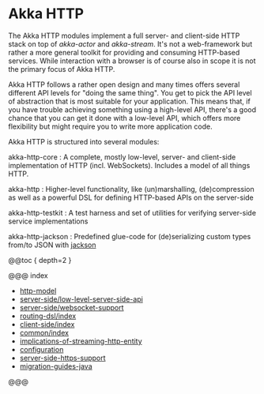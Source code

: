 <a id="http-java"></a>
# Akka HTTP

The Akka HTTP modules implement a full server- and client-side HTTP stack on top of *akka-actor* and *akka-stream*. It's
not a web-framework but rather a more general toolkit for providing and consuming HTTP-based services. While interaction
with a browser is of course also in scope it is not the primary focus of Akka HTTP.

Akka HTTP follows a rather open design and many times offers several different API levels for "doing the same thing".
You get to pick the API level of abstraction that is most suitable for your application.
This means that, if you have trouble achieving something using a high-level API, there's a good chance that you can get
it done with a low-level API, which offers more flexibility but might require you to write more application code.

Akka HTTP is structured into several modules:

akka-http-core
: A complete, mostly low-level, server- and client-side implementation of HTTP (incl. WebSockets).
Includes a model of all things HTTP.

akka-http
: Higher-level functionality, like (un)marshalling, (de)compression as well as a powerful DSL
for defining HTTP-based APIs on the server-side

akka-http-testkit
: A test harness and set of utilities for verifying server-side service implementations

akka-http-jackson
: Predefined glue-code for (de)serializing custom types from/to JSON with [jackson](https://github.com/FasterXML/jackson)


@@toc { depth=2 }

@@@ index

* [http-model](http-model.md)
* [server-side/low-level-server-side-api](server-side/low-level-server-side-api.md)
* [server-side/websocket-support](server-side/websocket-support.md)
* [routing-dsl/index](routing-dsl/index.md)
* [client-side/index](client-side/index.md)
* [common/index](common/index.md)
* [implications-of-streaming-http-entity](implications-of-streaming-http-entity.md)
* [configuration](configuration.md)
* [server-side-https-support](server-side-https-support.md)
* [migration-guides-java](migration-guide/index.md)

@@@
